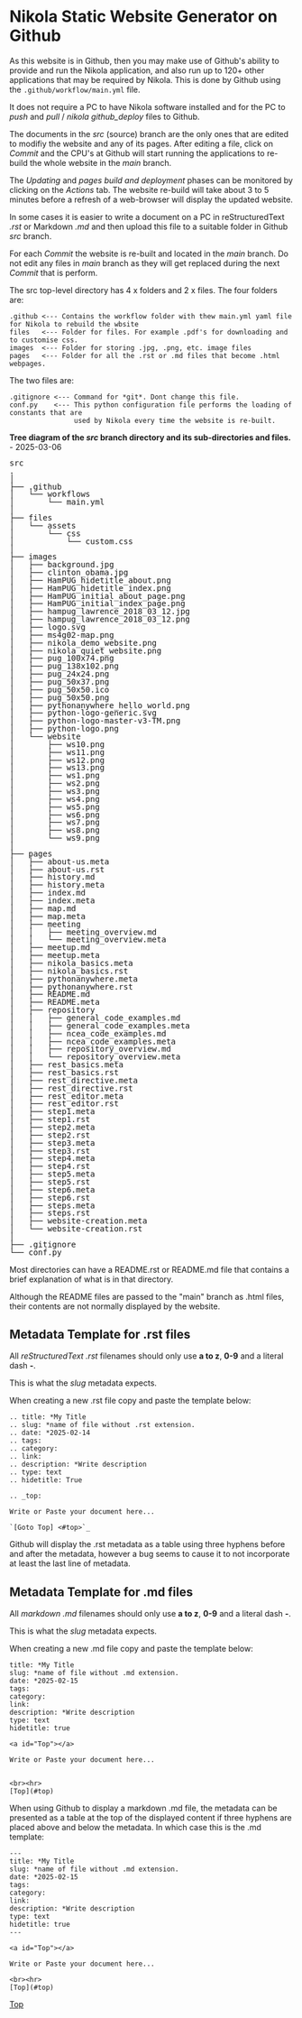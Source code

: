 <a id="Top"></a>

Nikola Static Website Generator on Github
=========================================

As this website is in Github, then you may make use of Github's ability to provide and run the Nikola 
application, and also run up to 120+ other applications that may be required by Nikola. This is
done by Github using the `.github/workflow/main.yml` file.

It does not require a PC to have Nikola software installed and for the PC to *push* and 
*pull* / *nikola github_deploy* files to Github.

The documents in the *src* (source) branch are the only ones that are edited to modifiy the 
website and any of its pages. After editing a file, click on *Commit* and the CPU's at 
Github will start running the applications to re-build the whole website in the *main* branch. 

The *Updating* and *pages build and deployment* phases can be monitored by clicking on the *Actions* tab. 
The website re-build will take about 3 to 5 minutes before a refresh of a web-browser will 
display the updated website.

In some cases it is easier to write a document on a PC in reStructuredText *.rst* or 
Markdown *.md* and then upload this file to a suitable folder in Github *src* branch.

For each *Commit* the website is re-built and located in the *main* branch. Do not edit any 
files in *main* branch as they will get replaced during the next *Commit* that is perform.

The src top-level directory has 4 x folders and 2 x files. 
The four folders are:
```
.github <--- Contains the workflow folder with thew main.yml yaml file for Nikola to rebuild the wbsite
files   <--- Folder for files. For example .pdf's for downloading and to customise css. 
images  <--- Folder for storing .jpg, .png, etc. image files
pages   <--- Folder for all the .rst or .md files that become .html webpages.
```

The two files are:
```
.gitignore <--- Command for *git*. Dont change this file.
conf.py    <--- This python configuration file performs the loading of constants that are
                used by Nikola every time the website is re-built. 
```

**Tree diagram of the *src* branch directory and its sub-directories and files.** - 2025-03-06 

  <!--the line-height is reduced slightly so vertical lines do not have spaces-->  
  <p style="line-height: 0.99em; font-family: monospace, monospace;"> 
  src <br>
  . <br>
  │ <br>
  ├── .github <br> 
  │&nbsp;&nbsp;&nbsp;└── workflows <br> 
  │&nbsp;&nbsp;&nbsp;&nbsp;&nbsp;&nbsp;&nbsp;└── main.yml <br> 
  │ <br> 
  ├── files <br> 
  │&nbsp;&nbsp;&nbsp;└── assets <br> 
  │&nbsp;&nbsp;&nbsp;&nbsp;&nbsp;&nbsp;&nbsp;└── css <br> 
  │&nbsp;&nbsp;&nbsp;&nbsp;&nbsp;&nbsp;&nbsp;&nbsp;&nbsp;&nbsp;&nbsp;└── custom.css <br> 
  │ <br> 
  ├── images <br> 
  │&nbsp;&nbsp;&nbsp;├── background.jpg <br> 
  │&nbsp;&nbsp;&nbsp;├── clinton_obama.jpg <br> 
  │&nbsp;&nbsp;&nbsp;├── HamPUG_hidetitle_about.png <br> 
  │&nbsp;&nbsp;&nbsp;├── HamPUG_hidetitle_index.png <br> 
  │&nbsp;&nbsp;&nbsp;├── HamPUG_initial_about_page.png <br> 
  │&nbsp;&nbsp;&nbsp;├── HamPUG_initial_index_page.png <br> 
  │&nbsp;&nbsp;&nbsp;├── hampug_lawrence_2018_03_12.jpg <br> 
  │&nbsp;&nbsp;&nbsp;├── hampug_lawrence_2018_03_12.png <br> 
  │&nbsp;&nbsp;&nbsp;├── logo.svg <br> 
  │&nbsp;&nbsp;&nbsp;├── ms4g02-map.png <br> 
  │&nbsp;&nbsp;&nbsp;├── nikola_demo_website.png <br> 
  │&nbsp;&nbsp;&nbsp;├── nikola_quiet_website.png <br> 
  │&nbsp;&nbsp;&nbsp;├── pug_100x74.png <br> 
  │&nbsp;&nbsp;&nbsp;├── pug_138x102.png <br> 
  │&nbsp;&nbsp;&nbsp;├── pug_24x24.png <br> 
  │&nbsp;&nbsp;&nbsp;├── pug_50x37.png <br> 
  │&nbsp;&nbsp;&nbsp;├── pug_50x50.ico <br> 
  │&nbsp;&nbsp;&nbsp;├── pug_50x50.png <br> 
  │&nbsp;&nbsp;&nbsp;├── pythonanywhere_hello_world.png <br> 
  │&nbsp;&nbsp;&nbsp;├── python-logo-generic.svg <br> 
  │&nbsp;&nbsp;&nbsp;├── python-logo-master-v3-TM.png <br> 
  │&nbsp;&nbsp;&nbsp;├── python-logo.png <br> 
  │&nbsp;&nbsp;&nbsp;└── website <br> 
  │&nbsp;&nbsp;&nbsp;&nbsp;&nbsp;&nbsp;&nbsp;├── ws10.png <br> 
  │&nbsp;&nbsp;&nbsp;&nbsp;&nbsp;&nbsp;&nbsp;├── ws11.png <br> 
  │&nbsp;&nbsp;&nbsp;&nbsp;&nbsp;&nbsp;&nbsp;├── ws12.png <br> 
  │&nbsp;&nbsp;&nbsp;&nbsp;&nbsp;&nbsp;&nbsp;├── ws13.png <br> 
  │&nbsp;&nbsp;&nbsp;&nbsp;&nbsp;&nbsp;&nbsp;├── ws1.png <br> 
  │&nbsp;&nbsp;&nbsp;&nbsp;&nbsp;&nbsp;&nbsp;├── ws2.png <br> 
  │&nbsp;&nbsp;&nbsp;&nbsp;&nbsp;&nbsp;&nbsp;├── ws3.png <br> 
  │&nbsp;&nbsp;&nbsp;&nbsp;&nbsp;&nbsp;&nbsp;├── ws4.png <br> 
  │&nbsp;&nbsp;&nbsp;&nbsp;&nbsp;&nbsp;&nbsp;├── ws5.png <br> 
  │&nbsp;&nbsp;&nbsp;&nbsp;&nbsp;&nbsp;&nbsp;├── ws6.png <br> 
  │&nbsp;&nbsp;&nbsp;&nbsp;&nbsp;&nbsp;&nbsp;├── ws7.png <br> 
  │&nbsp;&nbsp;&nbsp;&nbsp;&nbsp;&nbsp;&nbsp;├── ws8.png <br> 
  │&nbsp;&nbsp;&nbsp;&nbsp;&nbsp;&nbsp;&nbsp;└── ws9.png <br> 
  │ <br> 
  ├── pages <br> 
  │&nbsp;&nbsp;&nbsp;├── about-us.meta <br> 
  │&nbsp;&nbsp;&nbsp;├── about-us.rst <br> 
  │&nbsp;&nbsp;&nbsp;├── history.md <br> 
  │&nbsp;&nbsp;&nbsp;├── history.meta <br> 
  │&nbsp;&nbsp;&nbsp;├── index.md <br> 
  │&nbsp;&nbsp;&nbsp;├── index.meta <br> 
  │&nbsp;&nbsp;&nbsp;├── map.md <br> 
  │&nbsp;&nbsp;&nbsp;├── map.meta <br> 
  │&nbsp;&nbsp;&nbsp;├── meeting <br> 
  │&nbsp;&nbsp;&nbsp;│&nbsp;&nbsp;&nbsp;├── meeting_overview.md <br> 
  │&nbsp;&nbsp;&nbsp;│&nbsp;&nbsp;&nbsp;└── meeting_overview.meta <br> 
  │&nbsp;&nbsp;&nbsp;├── meetup.md <br> 
  │&nbsp;&nbsp;&nbsp;├── meetup.meta <br> 
  │&nbsp;&nbsp;&nbsp;├── nikola_basics.meta <br> 
  │&nbsp;&nbsp;&nbsp;├── nikola_basics.rst <br> 
  │&nbsp;&nbsp;&nbsp;├── pythonanywhere.meta <br> 
  │&nbsp;&nbsp;&nbsp;├── pythonanywhere.rst <br>  
  │&nbsp;&nbsp;&nbsp;├── README.md <br> 
  │&nbsp;&nbsp;&nbsp;├── README.meta <br> 
  │&nbsp;&nbsp;&nbsp;├── repository <br> 
  │&nbsp;&nbsp;&nbsp;│&nbsp;&nbsp;&nbsp;├── general_code_examples.md <br> 
  │&nbsp;&nbsp;&nbsp;│&nbsp;&nbsp;&nbsp;├── general_code_examples.meta <br> 
  │&nbsp;&nbsp;&nbsp;│&nbsp;&nbsp;&nbsp;├── ncea_code_examples.md <br> 
  │&nbsp;&nbsp;&nbsp;│&nbsp;&nbsp;&nbsp;├── ncea_code_examples.meta <br> 
  │&nbsp;&nbsp;&nbsp;│&nbsp;&nbsp;&nbsp;├── repository_overview.md <br> 
  │&nbsp;&nbsp;&nbsp;│&nbsp;&nbsp;&nbsp;└── repository_overview.meta <br> 
  │&nbsp;&nbsp;&nbsp;├── rest_basics.meta <br> 
  │&nbsp;&nbsp;&nbsp;├── rest_basics.rst <br> 
  │&nbsp;&nbsp;&nbsp;├── rest_directive.meta <br> 
  │&nbsp;&nbsp;&nbsp;├── rest_directive.rst <br> 
  │&nbsp;&nbsp;&nbsp;├── rest_editor.meta <br> 
  │&nbsp;&nbsp;&nbsp;├── rest_editor.rst <br> 
  │&nbsp;&nbsp;&nbsp;├── step1.meta <br> 
  │&nbsp;&nbsp;&nbsp;├── step1.rst <br> 
  │&nbsp;&nbsp;&nbsp;├── step2.meta <br> 
  │&nbsp;&nbsp;&nbsp;├── step2.rst <br> 
  │&nbsp;&nbsp;&nbsp;├── step3.meta <br> 
  │&nbsp;&nbsp;&nbsp;├── step3.rst <br> 
  │&nbsp;&nbsp;&nbsp;├── step4.meta <br> 
  │&nbsp;&nbsp;&nbsp;├── step4.rst <br> 
  │&nbsp;&nbsp;&nbsp;├── step5.meta <br> 
  │&nbsp;&nbsp;&nbsp;├── step5.rst <br> 
  │&nbsp;&nbsp;&nbsp;├── step6.meta <br> 
  │&nbsp;&nbsp;&nbsp;├── step6.rst <br> 
  │&nbsp;&nbsp;&nbsp;├── steps.meta <br> 
  │&nbsp;&nbsp;&nbsp;├── steps.rst <br> 
  │&nbsp;&nbsp;&nbsp;├── website-creation.meta <br> 
  │&nbsp;&nbsp;&nbsp;└── website-creation.rst <br> 
  │ <br> 
  ├── .gitignore <br> 
  └── conf.py <br> 
  </p> 
  
Most directories can have a README.rst or README.md file that contains a brief explanation of what 
is in that directory. 

Although the README files are passed to the "main" branch as .html files, their contents are not 
normally displayed by the website.


Metadata Template for .rst files
--------------------------------

All *reStructuredText .rst* filenames should only use **a to z**, **0-9** and a literal dash **-**.

This is what the *slug* metadata expects.

When creating a new .rst file copy and paste the template below:
```
.. title: *My Title
.. slug: *name of file without .rst extension.
.. date: *2025-02-14
.. tags: 
.. category: 
.. link: 
.. description: *Write description
.. type: text
.. hidetitle: True

.. _top:

Write or Paste your document here...

`[Goto Top] <#top>`_

```
Github will display the .rst metadata as a table using three hyphens before and after the metadata,
however a bug seems to cause it to not incorporate at least the last line of metadata.

Metadata Template for .md files
-------------------------------

All *markdown .md* filenames should only use **a to z**, **0-9** and a literal dash **-**.

This is what the *slug* metadata expects.

When creating a new .md file copy and paste the template below:

```
title: *My Title
slug: *name of file without .md extension.
date: *2025-02-15
tags: 
category: 
link: 
description: *Write description 
type: text
hidetitle: true

<a id="Top"></a>

Write or Paste your document here...


<br><hr>
[Top](#top)
```
When using Github to display a markdown .md file, the metadata can be presented as a table at the 
top of the displayed content if three hyphens are placed above and below the metadata. In which
case this is the .md template:
```
---
title: *My Title
slug: *name of file without .md extension.
date: *2025-02-15
tags: 
category: 
link: 
description: *Write description 
type: text
hidetitle: true
---

<a id="Top"></a>

Write or Paste your document here...

<br><hr>
[Top](#top)
```

[Top](#top)

